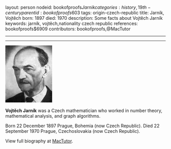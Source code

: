 layout: person
nodeid: bookofproofs$Jarnik
categories: history,19th-century
parentid: bookofproofs$603
tags: origin-czech-republic
title: Jarník, Vojtěch
born: 1897
died: 1970
description: Some facts about Vojtěch Jarník
keywords: jarník, vojtěch,nationality czech republic
references: bookofproofs$6909
contributors: bookofproofs,@MacTutor

---


---

![Jarnik.jpg](https://github.com/bookofproofs/bookofproofs.github.io/blob/main/_sources/_assets/images/portraits/Jarnik.jpg?raw=true)

**Vojtěch Jarník** was a Czech mathematician who worked in number theory, mathematical analysis, and graph algorithms.

Born 22 December 1897 Prague, Bohemia (now Czech Republic). Died 22 September 1970 Prague, Czechoslovakia (now Czech Republic).


View full biography at [MacTutor](https://mathshistory.st-andrews.ac.uk/Biographies/Jarnik/).